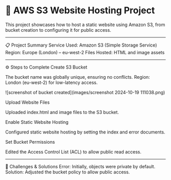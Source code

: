 # 🚀 AWS S3 Website Hosting Project
This project showcases how to host a static website using Amazon S3, from bucket creation to configuring it for public access.
_________________________________________________________________________________________________________________________________
📋 Project Summary
Service Used: Amazon S3 (Simple Storage Service)
Region: Europe (London) – eu-west-2
Files Hosted: HTML and image assets
_________________________________________________________________________________________________________________________________
⚙️ Steps to Complete
Create S3 Bucket

The bucket name was globally unique, ensuring no conflicts.
Region: London (eu-west-2) for low-latency access.

![screenshot of bucket created](images/screenshot 2024-10-19 111038.png)

Upload Website Files

Uploaded index.html and image files to the S3 bucket.

Enable Static Website Hosting

Configured static website hosting by setting the index and error documents.

Set Bucket Permissions

Edited the Access Control List (ACL) to allow public read access.
_________________________________________________________________________________________________________________________________
🔧 Challenges & Solutions
Error: Initially, objects were private by default.
Solution: Adjusted the bucket policy to allow public access.


